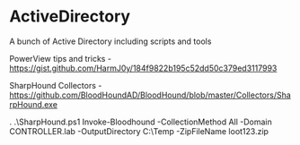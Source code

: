 # ActiveDirectory
A bunch of Active Directory including scripts and tools

PowerView tips and tricks - https://gist.github.com/HarmJ0y/184f9822b195c52dd50c379ed3117993

SharpHound Collectors - https://github.com/BloodHoundAD/BloodHound/blob/master/Collectors/SharpHound.exe

. .\SharpHound.ps1
Invoke-Bloodhound -CollectionMethod All -Domain CONTROLLER.lab -OutputDirectory C:\Temp -ZipFileName loot123.zip
